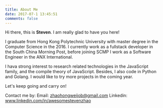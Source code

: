 ```yaml
---
title: About Me
date: 2017-07-1 13:45:51
comments: false
---
```


Hi there, this is __Steven__. I am really glad to have you here! 

I graduate from Hong Kong Polytechnic University with master degree in the Computer Science in the 2016. I currently work as a fullstack developer in the South China Morning Post, before joining SCMP I work as a Software Engineer in the ANX International.

I hava strong interest to research related technologies in the JavaScript family, and the compile theory of JavaScript. Besides, I also code in Python and Golang. I would like to try more projects in the coming year.

Let's keep going and carry on!

Contact me by:
Email: zhaohongweijob@gmail.com
Linkedin: www.linkedin.com/in/awesomestevenzhao

